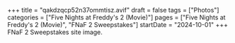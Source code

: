 +++
title = "qakdzqcp52n37ommtisz.avif"
draft = false
tags = ["Photos"]
categories = ["Five Nights at Freddy's 2 (Movie)"]
pages = ["Five Nights at Freddy's 2 (Movie)", "FNaF 2 Sweepstakes"]
startDate = "2024-10-01"
+++
FNaF 2 Sweepstakes site image.

